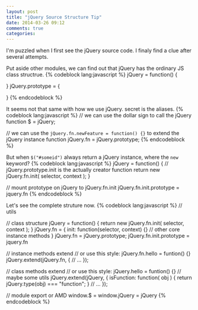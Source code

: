 ```yaml
---
layout: post
title: "jQuery Source Structure Tip"
date: 2014-03-26 09:12
comments: true
categories:
---
```


I'm puzzled when I first see the jQuery source code.
I finaly find a clue after several attempts.

Put aside other modules, we can find out that jQuery has the ordinary JS class structrue.
{% codeblock lang:javascript %}
jQuery = function() {

}
jQuery.prototype = {

}
{% endcodeblock %}

It seems not that same with how we use jQuery. secret is the aliases.
{% codeblock lang:javascript %}
// we can use the dollar sign to call the jQuery function
$ = jQuery;

// we can use the `jQuery.fn.newFeature = function() {}` to extend the jQuery instance function
jQuery.fn = jQuery.prototype;
{% endcodeblock %}

But when `$("#someid")` always return a jQuery instance, where the `new` keyword?
{% codeblock lang:javascript %}
jQuery = function() {
    // jQuery.prototype.init is the actually creator function
    return new jQuery.fn.init( selector, context );
}

//  mount prototype on jQuery to jQuery.fn.init
jQuery.fn.init.prototype = jquery.fn
{% endcodeblock %}


Let's see the complete struture now.
{% codeblock lang:javascript %}
// utils

// class structure
jQuery = function() {
    return new jQuery.fn.init( selector, context );
}
jQuery.fn = {
   init: function(selector, context) {}
   // other core instance methods
}
jQuery.fn = jQuery.prototype;
jQuery.fn.init.prototype = jquery.fn

// instance methods extend
// or use this style: jQuery.fn.hello = funtion() {}
jQuery.extend(jQuery.fn, {
   // ...
});

// class methods extend
// or use this style: jQuery.hello = funtion() {}
// maybe some utils
jQuery.extend(jQuery, {
  isFunction: function( obj ) {
    return jQuery.type(obj) === "function";
  }
  // ...
});

// module export or AMD
window.$ = window.jQuery = jQuery
{% endcodeblock %}


